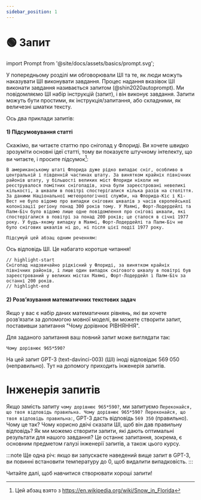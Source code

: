 ```yaml
---
sidebar_position: 1
---
```


# 🟢 Запит

import Prompt from '@site/docs/assets/basics/prompt.svg';

<div style={{textAlign: 'center'}}>
  <Prompt style={{width:"100%",height:"300px",verticalAlign:"top"}}/>
</div>

У попередньому розділі ми обговорювали ШІ та те, як люди можуть наказувати ШІ виконувати завдання. Процес надання вказівок ШІ виконати завдання називається запитом (@shin2020autoprompt). Ми повідомляємо ШІ набір інструкцій (запит), і він виконує завдання. Запити можуть бути простими, як інструкція/запитання, або складними, як величезні шматки тексту.

Ось два приклади запитів:

#### 1) Підсумовування статті

Скажімо, ви читаєте статтю про снігопад у Флориді. Ви хочете швидко зрозуміти основні ідеї статті, тому ви показуєте штучному інтелекту, що ви читаєте, і просите підсумок[^2]:

```
В американському штаті Флорида дуже рідко випадає сніг, особливо в центральній і південній частинах штату. За винятком крайніх північних районів штату, у більшості великих міст Флориди ніколи не реєструвалося помітних снігопадів, хоча були зареєстровані невеликі кількості, а шквали в повітрі спостерігалися кілька разів на століття. За даними Національної метеорологічної служби, на Флорида-Кіс і Кі-Вест не було відомо про випадки снігових шквалів з часів європейської колонізації регіону понад 300 років тому. У Маямі, Форт-Лодердейлі та Палм-Біч було відомо лише одне повідомлення про снігові шквали, які спостерігалися в повітрі за понад 200 років; це сталося в січні 1977 року. У будь-якому випадку в Маямі, Форт-Лодердейлі та Палм-Біч не було снігових шквалів ні до, ні після цієї події 1977 року.

Підсумуй цей абзац одним реченням:
```

Ось відповідь ШІ. Це набагато коротше читання!

```text
// highlight-start
Снігопад надзвичайно рідкісний у Флориді, за винятком крайніх північних районів, і лише один випадок снігового шквалу в повітрі був зареєстрований у великих містах Маямі, Форт-Лодердейл і Палм-Біч за останні 200 років.
// highlight-end
```

#### 2) Розв’язування математичних текстових задач

Якщо у вас є набір даних математичних рівнянь, які ви хочете розв’язати за допомогою мовної моделі, ви можете створити запит, поставивши запитання "Чому дорівнює РІВНЯННЯ".

Для заданого запитання ваш повний запит може виглядати так:

```
Чому дорівнює 965*590?
```

На цей запит GPT-3 (text-davinci-003) (ШІ) іноді відповідає 569 050 (неправильно). Тут на допомогу приходить інженерія запитів.

# Інженерія запитів

Якщо замість запиту `чому дорівнює 965*590?`, ми запитуємо `Переконайся, що твоя відповідь правильна. Чому дорівнює 965*590? Переконайся, що твоя відповідь правильна:`, GPT-3 дасть відповідь `569 350` (правильно). Чому це так? Чому корисно двічі сказати ШІ, щоб він дав правильну відповідь? Як ми можемо створити запити, які дають оптимальні результати для нашого завдання? Це останнє запитання, зокрема, є основним предметом галузі інженерії запитів, а також цього курсу.

:::note
Ще одна річ: якщо ви запускаєте наведений вище запит в GPT-3, ви повинні встановити температуру до 0, щоб видалити випадковість.
:::

Читайте далі, щоб навчитися створювати хороші запити!

[^2]: Цей абзац взято з https://en.wikipedia.org/wiki/Snow_in_Florida
